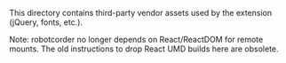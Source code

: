 This directory contains third-party vendor assets used by the extension (jQuery, fonts, etc.).

Note: robotcorder no longer depends on React/ReactDOM for remote mounts. The old instructions
to drop React UMD builds here are obsolete.
